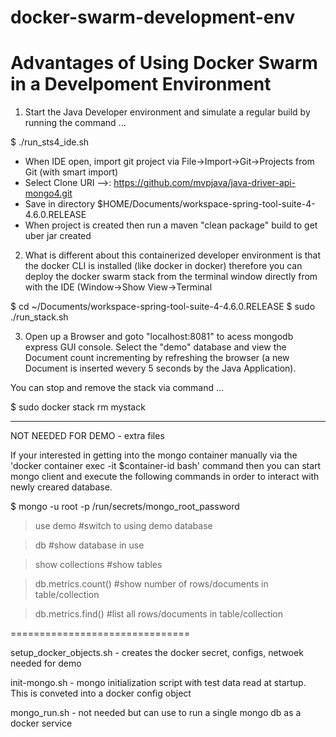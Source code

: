 # docker-swarm-development-env
Advantages of Using Docker Swarm in a Develpoment Environment
==============================================================

1) Start the Java Developer environment and simulate a regular build by running the command ...

$ ./run_sts4_ide.sh

- When IDE open, import git project via File->Import->Git->Projects from Git (with smart import)
- Select Clone URI -->: https://github.com/mvpjava/java-driver-api-mongo4.git
- Save in directory $HOME/Documents/workspace-spring-tool-suite-4-4.6.0.RELEASE
- When project is created then run a maven "clean package" build to get uber jar created

2) What is different about this containerized developer environment is that the docker CLI is installed 
(like docker in docker) therefore you can deploy the docker swarm stack from the terminal window directly from with the IDE (Window->Show View->Terminal

$ cd ~/Documents/workspace-spring-tool-suite-4-4.6.0.RELEASE
$ sudo ./run_stack.sh

3) Open up a Browser and goto "localhost:8081" to acess mongodb express GUI console.
Select the "demo" database and view the Document count incrementing by refreshing the browser
(a new Document is inserted wevery 5 seconds by the Java Application).


You can stop and remove the stack via command ...

$ sudo docker stack rm mystack


-------
NOT NEEDED FOR DEMO - extra files


If your interested in getting into the mongo container manually via
the 'docker container exec -it $container-id bash' command then you can start mongo client and 
execute the following commands in order to interact with newly creared database.

$ mongo  -u root -p /run/secrets/mongo_root_password 

> use demo              #switch to using demo database

> db                    #show database in use

> show collections      #show tables

> db.metrics.count()   #show number of rows/documents in table/collection

> db.metrics.find()   #list all rows/documents in table/collection

===============================

setup_docker_objects.sh  - creates the docker secret, configs, netwoek needed for demo

init-mongo.sh   - mongo initialization script with test data read at startup. This is conveted into a docker config object

mongo_run.sh  - not needed but can use to run a single mongo db as a docker service
